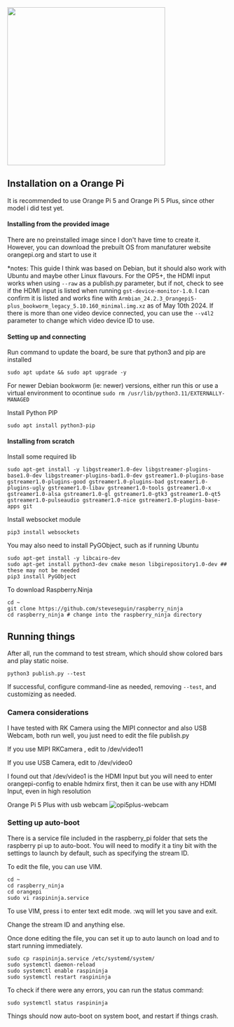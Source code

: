 
<img width="360" src="https://github.com/steveseguin/raspberry_ninja/assets/5319910/63a664aa-acab-4a7e-a836-524b9a4460fb">

## Installation on a Orange Pi

It is recommended to use Orange Pi 5 and Orange Pi 5 Plus, since other model i did test yet.

#### Installing from the provided image

There are no preinstalled image since I don't have time to create it. However, you can download the prebuilt OS from manufaturer website orangepi.org and start to use it

*notes: This guide I think was based on Debian, but it should also work with Ubuntu and maybe other Linux flavours.  For the OP5+, the HDMI input works when using `--raw` as a publish.py parameter, but if not, check to see if the HDMI input is listed when running `gst-device-monitor-1.0`. I can confirm it is listed and works fine with `Armbian_24.2.3_Orangepi5-plus_bookworm_legacy_5.10.160_minimal.img.xz` as of May 10th 2024.  If there is more than one video device connected, you can use the `--v4l2` parameter to change which video device ID to use.

#### Setting up and connecting

Run command to update the board, be sure that python3 and pip are installed

``sudo apt update && sudo apt upgrade -y``

For newer Debian bookworm (ie: newer) versions, either run this or use a virtual environment to ocontinue
``sudo rm /usr/lib/python3.11/EXTERNALLY-MANAGED ``

Install Python PIP

``sudo apt install python3-pip``

#### Installing from scratch

Install some required lib

``sudo apt-get install -y libgstreamer1.0-dev libgstreamer-plugins-base1.0-dev libgstreamer-plugins-bad1.0-dev gstreamer1.0-plugins-base gstreamer1.0-plugins-good gstreamer1.0-plugins-bad gstreamer1.0-plugins-ugly gstreamer1.0-libav gstreamer1.0-tools gstreamer1.0-x gstreamer1.0-alsa gstreamer1.0-gl gstreamer1.0-gtk3 gstreamer1.0-qt5 gstreamer1.0-pulseaudio gstreamer1.0-nice gstreamer1.0-plugins-base-apps git``

Install websocket module

``pip3 install websockets``

You may also need to install PyGObject, such as if running Ubuntu

```
sudo apt-get install -y libcairo-dev
sudo apt-get install python3-dev cmake meson libgirepository1.0-dev ## these may not be needed
pip3 install PyGObject
```

To download Raspberry.Ninja

```
cd ~
git clone https://github.com/steveseguin/raspberry_ninja
cd raspberry_ninja # change into the raspberry_ninja directory
```

## Running things

After all, run the command to test stream, which should show colored bars and play static noise.

``python3 publish.py --test``

If successful, configure command-line as needed, removing `--test`, and customizing as needed.

### Camera considerations

I have tested with RK Camera using the MIPI connector and also USB Webcam, both run well, you just need to edit the file publish.py 

If you use MIPI RKCamera , edit to /dev/video11

If you use USB Camera, edit to /dev/video0 

I found out that /dev/video1 is the HDMI Input but you will need to enter orangepi-config to enable hdmirx first, then it can be use with any HDMI Input, even in high resolution

Orange Pi 5 Plus with usb webcam
![opi5plus-webcam](https://github.com/steveseguin/raspberry_ninja/assets/5319910/25934ec7-da3a-4cff-96ac-5a723840caf4)


### Setting up auto-boot
There is a service file included in the raspberry_pi folder that sets the raspberry pi up to auto-boot. You will need to modify it a tiny bit with the settings to launch by default, such as specifying the stream ID.

To edit the file, you can use VIM.
```
cd ~
cd raspberry_ninja
cd orangepi
sudo vi raspininja.service
```
To use VIM, press i to enter text edit mode. :wq will let you save and exit.

Change the stream ID and anything else.

Once done editing the file, you can set it up to auto launch on load and to start running immediately.
```
sudo cp raspininja.service /etc/systemd/system/
sudo systemctl daemon-reload
sudo systemctl enable raspininja
sudo systemctl restart raspininja
```
To check if there were any errors, you can run the status command:
```
sudo systemctl status raspininja
```
Things should now auto-boot on system boot, and restart if things crash.
